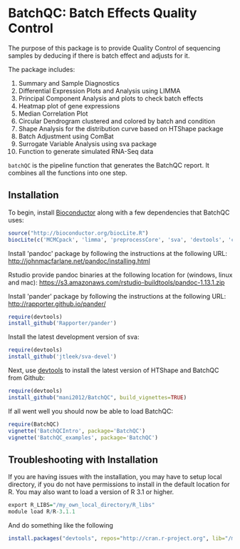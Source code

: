 BatchQC: Batch Effects Quality Control
======================================

The purpose of this package is to provide Quality Control of sequencing samples by deducing if there is batch effect and adjusts for it.

The package includes:

1. Summary and Sample Diagnostics
2. Differential Expression Plots and Analysis using LIMMA
3. Principal Component Analysis and plots to check batch effects
4. Heatmap plot of gene expressions
5. Median Correlation Plot
6. Circular Dendrogram clustered and colored by batch and condition
7. Shape Analysis for the distribution curve based on HTShape package
8. Batch Adjustment using ComBat
9. Surrogate Variable Analysis using sva package
10. Function to generate simulated RNA-Seq data

`batchQC` is the pipeline function that generates the BatchQC report. It combines all the functions into one step.

## Installation

To begin, install [Bioconductor](http://www.bioconductor.org/) along with a
few dependencies that BatchQC uses:

```r
source("http://bioconductor.org/biocLite.R")
biocLite(c('MCMCpack', 'limma', 'preprocessCore', 'sva', 'devtools', 'corpcor', 'matrixStats', 'shiny', 'ggvis', 'd3heatmap', 'reshape2', 'moments'))
```
Install 'pandoc' package by following the instructions at the following URL:
http://johnmacfarlane.net/pandoc/installing.html

Rstudio provide pandoc binaries at the following location for (windows, linux and mac):
https://s3.amazonaws.com/rstudio-buildtools/pandoc-1.13.1.zip 

Install 'pander' package by following the instructions at the following URL:
http://rapporter.github.io/pander/

```r
require(devtools)
install_github('Rapporter/pander')
```
Install the latest development version of sva:
```r
require(devtools)
install_github('jtleek/sva-devel')
```

Next, use [devtools](https://github.com/hadley/devtools) to install the latest
version of HTShape and BatchQC from Github:
```r
require(devtools)
install_github("mani2012/BatchQC", build_vignettes=TRUE)
```

If all went well you should now be able to load BatchQC:
```r
require(BatchQC)
vignette('BatchQCIntro', package='BatchQC')
vignette('BatchQC_examples', package='BatchQC')
```

## Troubleshooting with Installation

If you are having issues with the installation, you may have to setup local directory, if you do not have permissions to install in the default location for R. You may also want to load a version of R 3.1 or higher.
```r
export R_LIBS="/my_own_local_directory/R_libs"
module load R/R-3.1.1
```

And do something like the following
```r
install.packages("devtools", repos="http://cran.r-project.org", lib="/my_own_local_directory/R_libs")
```